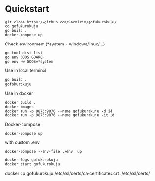 # Quickstart
```
git clone https://github.com/Sarmirim/gofukurokuju/
cd gofukurokuju
go build .
docker-compose up
```

Check environment
(*system = windows/linux/...)
```
go tool dist list
go env GOOS GOARCH
go env -w GOOS=*system
```

Use in local terminal
```bash
go build .
gofokurokuju
```

Use in docker
```
docker build .
docker images
docker run -p 9876:9876 --name gofukurokuju -d id
docker run -p 9876:9876 --name gofukurokuju -it id
```
Docker-compose
```
docker-compose up 
```
with custom .env
```
docker-compose --env-file ./env  up 
```

```
docker logs gofukurokuju
docker start gofukurokuju 
```


docker cp gofukurokuju:/etc/ssl/certs/ca-certificates.crt ./etc/ssl/certs/